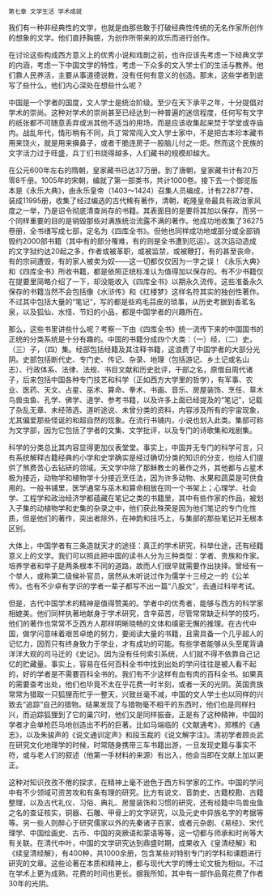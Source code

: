    第七章 文学生活 学术成就 

   我们有一种非经典性的文学，也就是由那些敢于打破经典性传统的无名作家所创作的想象的文学。他们直抒胸臆，为创作所带来的欢乐而进行创作。

   在讨论这些构成西方意义上的优秀小说和戏剧之前，也许应该先考虑一下经典文学的内涵，考虑一下中国文学的特性，考虑一下众多的文入学士们的生活与教养。他们靠人民养活，主要从事道德说教，没有任何有意义的创造。那末，这些学者到底写了些什么，他们内心深处在想些什么呢？

   中国是一个学者的国度，文人学士是统治阶级。至少在天下承平之年，十分提倡对学术的崇尚。这种对学术的崇尚甚至已经达到一种普遍的迷信程度，任何写有文字的纸张都不可随意丢弃或派其他不适当的用场，而是应该收集起来焚于学堂或寺庙内。战乱年代，情形稍有不同，兵丁常常闯入文入学士家中，不是把古本珍本藏书用来饶火，就是用来擤鼻子，或者干脆连房子一股脑儿付之一炬。然而这个民族的文字活力过于旺盛，兵丁们书烧得越多，人们藏书的规模却越大。

   在公元600年左右的隋朝，皇家藏书已达37万册。到了唐朝，皇家藏书计有20万零8千册。1005年的宋朝，编就了第一部类书，共计1000卷。接下去一个御览版本是《永乐大典》，由永乐皇帝（1403～1424）召集人员编成，计有22877卷，装成11995册，收集了经过编选的古代稀有著作，清朝，乾隆皇帝最具有政治家风度之一举，乃是诏令彻底清查尚存的书籍。其表面目的是要将其加以保存，而另一个同样重要的目的是销毁那些对满族统治流露不满的著作。他成功地收集了36275卷册，全书缮写成七部，定名为《四库全书》。但他也同样成功地或部分或全部销毁约2000部书籍（其中有的部分罹难，有的则是全书遭到厄运）。这次运动造成的文字狱约达20起之多，作者或被革职，或被监禁，或被鞭打，有的甚至丧命，有的宗祠遭毁，有的家人被卖为奴——这一切都仅仅因为一字之误！《永乐大典》和《四库全书》所收书籍，都是依照正统标准认为值得加以保存的。有不少书籍仅在提要里简略介绍了一下，却没能收入《四库全书》以期永久流传。这些准备永久保存的书籍当然不会包括像《水浒传》和《红楼梦》这样名符其实的独创性著作。不过其中包括大量的“笔记”，写的都是些鸡毛蒜皮的琐事，从历史考据到香茗名泉，以及狐仙、水怪、节妇的小品，都是中国学者的兴趣所在。

   那么，这些书里讲些什么呢？考察一下由《四库全书》统一流传下来的中国国书的正统的分类系统是十分有趣的。中国的书籍分成四个大类：（一）经，（二）史，（三）子，（四）集。经部包括经籍及其注释书籍，这浪费了中国学者的大部分光阴。史部包括断代史、专门史、传记、杂录、地理（包括游记、乡土记或名山志）、行政体系、法律、法规、书目文献和历史批评，干部之名，原借自周代诸子，后来包括中国各种专门技艺和科学（正如西方大学里的哲学），有军事、农业、医药、天文、占星、巫术、算命、拳术、书画、音乐、房屋装饰、烹任、草木鸟兽虫鱼、孔学、佛学、道学、参考书籍，以及许多上面已经提及的“笔记”，记载了杂乱无章、未经筛选、道听途说、未曾分类的资料，内容涉及所有的宇宙现象，尤其偏爱那些怪诞的和超自然的现象。在流行书铺内，小说也划入此类。集部可称为文学部，因为它包括了学者的文集、文学批评，以及专门的诗歌集和戏剧集。

   科学的分类总比其内容显得更加仪表堂堂。事实上，中国并无专门的科学可言，只有系统解释古籍经典的小学和史学确实是经过确切分类的知识的分支，也给人们提供了煞费苦心去钻研的领域。天文学中除了那稣教士的著作之外，其他都与占星术极为接近，动物学和植物学十分接近烹任法，因为许多动物、水果和蔬菜是可供食用的。一般书铺里，医学通常与巫木和算命相放在同一个书架上；心理学、社会学、工程学和政治经济学都蕴藏在笔记之类的书籍里，其中有些作家的作品，被划入子集的动植物学和史集的杂录之中，他们获此殊荣是因为他们笔记的专门化性质，但是他们的著作，突出者除外，在神韵和技巧上，与集部的那些笔记并无根本区别。

   大体上，中国学者有三条造就天才的途径：真正的学术研究，科举仕途，还有经籍意义上的文学。我们可以照此把中国的读书人分为三种类型：学者、贵族和作家。培养学者和举子是两条根本不同的道路，故而人们很早就需要作出抉择。曾经有一个举人，或称第二级候补官员，居然从未听说过作为儒学十三经之一的《公羊传》。也有不少卓有学识的学者一辈子都写不出一篇“八股文”，去通过科举考试。

   但是，古代中国学术的精神是值得赞美的。学者中的优秀者，能够与西方的科学家相媲美。他们同样执著地献身于学术研究，含辛茹苦，尽管常常缺乏科学的技巧，他们的著作也常常不乏西方人那样明晰晓畅的文体和缜密无懈的推理。在古代中国，做学问意味着艰苦卓绝的努力，要阅读大量的书籍，且需具备一个几乎超人的记忆力，因而只有终身致力于学业，才有成功的可能。有些学者能够从头至尾背诵洋洋大观的司马迁的《史记》。因为没有任何索引系统，人们就不得不依靠自己记忆的贮藏量。事实上，容易在任何百科全书中找到出处的学问往往是被人看不起的，好的学者是不需要百科全书的。我们有不少这样有血有肉的百科全书。如果真的需要查考出处，他们也毕竟不太在乎花费一时半刻，或者一天的光阴。英国贵族常常为猎取一只狐狸而忙乎一整天，兴致丝毫不减，中国的文人学士也以同样的兴致去“追踪”自己的猎物。结果发现了与猎物毫不相干的东西时，他们也是同样扫兴，而迫踪狐狸到了它的巢穴时，他们又是同样振奋。正是有了这种精神，中国的学者才会单枪匹马地创造出不朽的巨著。比如马端临的《文献通考》，郑樵的《通志》，以及朱骏声的《说文通训定声》和段玉裁的《说文解字注》。清初学者顾炎武在研究文化地理学的时候，时常随身携带三车书籍出游，一旦发现史籍与事实不符，或与老人们的叙述（他第一手材料的来源）有出入，他会当即在文献上加以更正。

   这种对知识孜孜不倦的探求，在精神上毫不逊色于西方科学家的工作。中国的学问中有不少领域可资苦攻和有条有理的研究。比方有说文、音韵史、古籍校勘、古籍整理，以及古代礼仪、习俗、典礼、房屋装饰和习惯的研究，还有经籍中鸟兽虫鱼之名的查证核实，铜器、石雕、甲骨上的文字研究，以及元史中异族名字的考据等等。另一些人则醉心于研究儒家以外的先秦诸子百家，或者元杂剧、《易经》、宋代理学、中国绘画史、古币、中国的突厥语和蒙语等等，这一切都与师承和时尚等大有关联。在清代中叶，中国的文学研究达到鼎盛时期，成果收入《皇清经解》和《续皇清经解》，有400种，共1000余册，包含某些对特别专门的学科和课题进行研究的文章。这些论著在本质和精神上，都与现代大学的博士论文极为相似。不过在学术上更为成熟，花费的时间也更长。据我所知，其中有一部作品竟花费了作者30年的光阴。

